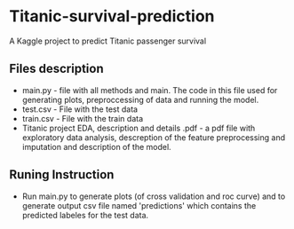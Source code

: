 # Titanic-survival-prediction
A Kaggle project to predict Titanic passenger survival

## Files description   
* main.py - file with all methods and main. The code in this file used for generating
plots, preproccessing of data and running the model.
* test.csv - File with the test data
* train.csv - File with the train data
* Titanic project EDA, description and details .pdf - a pdf file with
exploratory data analysis, descreption of the feature preprocessing
and imputation and description of the model.



## Runing Instruction 


* Run main.py to generate plots (of cross validation and roc curve) and to
generate output csv file named 'predictions' which contains the predicted
labeles for the test data.


